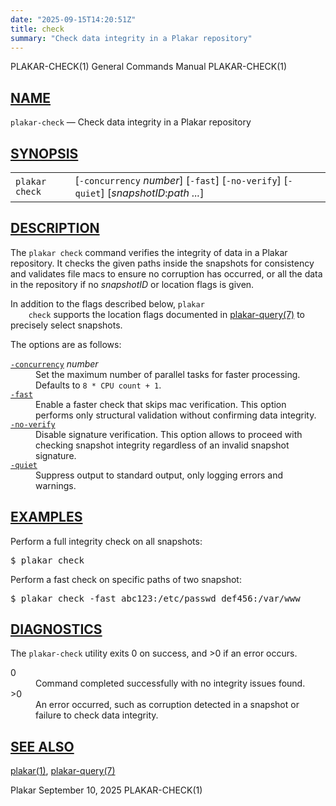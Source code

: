 ```yaml
---
date: "2025-09-15T14:20:51Z"
title: check
summary: "Check data integrity in a Plakar repository"
---
```

<div class="head" role="doc-pageheader" aria-label="Manual header
  line"><span class="head-ltitle">PLAKAR-CHECK(1)</span>
  <span class="head-vol">General Commands Manual</span>
  <span class="head-rtitle">PLAKAR-CHECK(1)</span></div>
<main class="manual-text">
<section class="Sh">
<h2 class="Sh" id="NAME"><a class="permalink" href="#NAME">NAME</a></h2>
<p class="Pp"><code class="Nm">plakar-check</code> &#x2014;
    <span class="Nd" role="doc-subtitle">Check data integrity in a Plakar
    repository</span></p>
</section>
<section class="Sh">
<h2 class="Sh" id="SYNOPSIS"><a class="permalink" href="#SYNOPSIS">SYNOPSIS</a></h2>
<table class="Nm">
  <tr>
    <td><code class="Nm">plakar check</code></td>
    <td>[<code class="Fl">-concurrency</code> <var class="Ar">number</var>]
      [<code class="Fl">-fast</code>] [<code class="Fl">-no-verify</code>]
      [<code class="Fl">-quiet</code>]
      [<var class="Ar">snapshotID</var>:<var class="Ar">path ...</var>]</td>
  </tr>
</table>
</section>
<section class="Sh">
<h2 class="Sh" id="DESCRIPTION"><a class="permalink" href="#DESCRIPTION">DESCRIPTION</a></h2>
<p class="Pp">The <code class="Nm">plakar check</code> command verifies the
    integrity of data in a Plakar repository. It checks the given paths inside
    the snapshots for consistency and validates file macs to ensure no
    corruption has occurred, or all the data in the repository if no
    <var class="Ar">snapshotID</var> or location flags is given.</p>
<p class="Pp">In addition to the flags described below, <code class="Nm">plakar
    check</code> supports the location flags documented in
    <a class="Xr" href="../plakar-query/" aria-label="plakar-query, section
    7">plakar-query(7)</a> to precisely select snapshots.</p>
<p class="Pp">The options are as follows:</p>
<dl class="Bl-tag">
  <dt id="concurrency"><a class="permalink" href="#concurrency"><code class="Fl">-concurrency</code></a>
    <var class="Ar">number</var></dt>
  <dd>Set the maximum number of parallel tasks for faster processing. Defaults
      to <code class="Dv">8 * CPU count + 1</code>.</dd>
  <dt id="fast"><a class="permalink" href="#fast"><code class="Fl">-fast</code></a></dt>
  <dd>Enable a faster check that skips mac verification. This option performs
      only structural validation without confirming data integrity.</dd>
  <dt id="no-verify"><a class="permalink" href="#no-verify"><code class="Fl">-no-verify</code></a></dt>
  <dd>Disable signature verification. This option allows to proceed with
      checking snapshot integrity regardless of an invalid snapshot
    signature.</dd>
  <dt id="quiet"><a class="permalink" href="#quiet"><code class="Fl">-quiet</code></a></dt>
  <dd>Suppress output to standard output, only logging errors and warnings.</dd>
</dl>
</section>
<section class="Sh">
<h2 class="Sh" id="EXAMPLES"><a class="permalink" href="#EXAMPLES">EXAMPLES</a></h2>
<p class="Pp">Perform a full integrity check on all snapshots:</p>
<div class="Bd Pp Bd-indent Li">
<pre>$ plakar check</pre>
</div>
<p class="Pp">Perform a fast check on specific paths of two snapshot:</p>
<div class="Bd Pp Bd-indent Li">
<pre>$ plakar check -fast abc123:/etc/passwd def456:/var/www</pre>
</div>
</section>
<section class="Sh">
<h2 class="Sh" id="DIAGNOSTICS"><a class="permalink" href="#DIAGNOSTICS">DIAGNOSTICS</a></h2>
<p class="Pp">The <code class="Nm">plakar-check</code> utility exits&#x00A0;0 on
    success, and&#x00A0;&gt;0 if an error occurs.</p>
<dl class="Bl-tag">
  <dt>0</dt>
  <dd>Command completed successfully with no integrity issues found.</dd>
  <dt>&gt;0</dt>
  <dd>An error occurred, such as corruption detected in a snapshot or failure to
      check data integrity.</dd>
</dl>
</section>
<section class="Sh">
<h2 class="Sh" id="SEE_ALSO"><a class="permalink" href="#SEE_ALSO">SEE
  ALSO</a></h2>
<p class="Pp"><a class="Xr" href="../plakar/" aria-label="plakar, section
    1">plakar(1)</a>,
    <a class="Xr" href="../plakar-query/" aria-label="plakar-query, section
    7">plakar-query(7)</a></p>
</section>
</main>
<div class="foot" role="doc-pagefooter" aria-label="Manual footer
  line"><span class="foot-left">Plakar</span> <span class="foot-date">September
  10, 2025</span> <span class="foot-right">PLAKAR-CHECK(1)</span></div>
